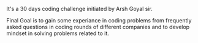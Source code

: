 It's a 30 days coding challenge initiated by Arsh Goyal sir.

Final Goal is to gain some experiance in coding problems from frequently asked questions in coding rounds of different companies and to develop mindset in solving problems related to it.
